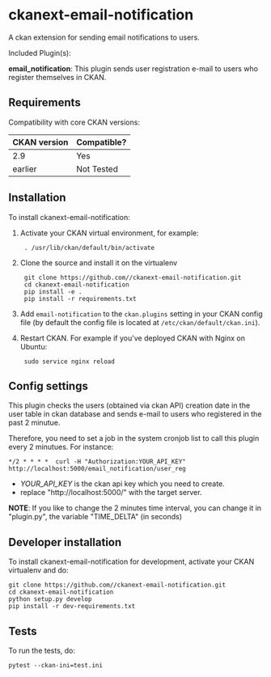 # ckanext-email-notification

A ckan extension for sending email notifications to users.

Included Plugin(s):

**email_notification**:
This plugin sends user registration e-mail to users who register themselves in CKAN. 


## Requirements

Compatibility with core CKAN versions:

| CKAN version    | Compatible?   |
| --------------- | ------------- |
|  2.9 | Yes    |
| earlier | Not Tested |           |


## Installation

To install ckanext-email-notification:

1. Activate your CKAN virtual environment, for example:

        . /usr/lib/ckan/default/bin/activate

2. Clone the source and install it on the virtualenv

        git clone https://github.com//ckanext-email-notification.git
        cd ckanext-email-notification
        pip install -e .
        pip install -r requirements.txt

3. Add `email-notification` to the `ckan.plugins` setting in your CKAN
    config file (by default the config file is located at
        `/etc/ckan/default/ckan.ini`).

4. Restart CKAN. For example if you've deployed CKAN with Nginx on Ubuntu:

        sudo service nginx reload


## Config settings

This plugin checks the users (obtained via ckan API) creation date in the user table in ckan database and sends e-mail to users who registered in the past 2 minutue. 

Therefore, you need to set a job in the system cronjob list to call this plugin every 2 minutues. For instance:

    */2 * * * *  curl -H "Authorization:YOUR_API_KEY" http://localhost:5000/email_notification/user_reg

- *YOUR_API_KEY* is the ckan api key which you need to create.
- replace "http://localhost:5000/" with the target server. 

**NOTE**: If you like to change the 2 minutes time interval, you can change it in "plugin.py", the variable "TIME_DELTA" (in seconds)



## Developer installation

To install ckanext-email-notification for development, activate your CKAN virtualenv and
do:

    git clone https://github.com//ckanext-email-notification.git
    cd ckanext-email-notification
    python setup.py develop
    pip install -r dev-requirements.txt


## Tests

To run the tests, do:

    pytest --ckan-ini=test.ini



